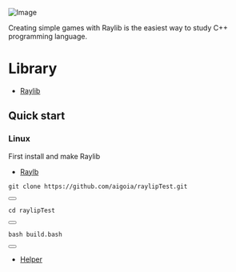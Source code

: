 ![Image](https://img1.daumcdn.net/thumb/R1280x0/?scode=mtistory2&fname=https%3A%2F%2Fblog.kakaocdn.net%2Fdn%2FslIIw%2FbtsLyT9LS4u%2Fg3mwAZWQpzvZkkuWaKOoF1%2Fimg.png)

Creating simple games with Raylib is the easiest way to study C++ programming language.

# Library
- [Raylib](https://www.raylib.com/index.html)

## Quick start
### Linux

First install and make Raylib
- [Raylb](https://github.com/raysan5/raylib/wiki/Working-on-GNU-Linux)

<div class="code-box">
  <pre><code>git clone https://github.com/aigoia/raylipTest.git</code></pre>
  <button onclick="copyCode(this)"></button>
</div>

<div class="code-box">
  <pre><code>cd raylipTest</code></pre>
  <button onclick="copyCode(this)"></button>
</div>

<div class="code-box">
  <pre><code>bash build.bash</code></pre>
  <button onclick="copyCode(this)"></button>
</div>

- [Helper](https://youtu.be/fJfmhhPMV40?si=-qXJhlDw1JctydGR)
